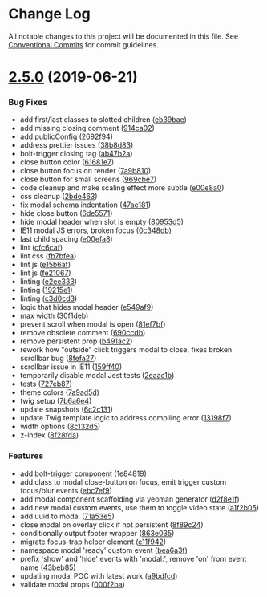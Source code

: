 # Change Log

All notable changes to this project will be documented in this file.
See [Conventional Commits](https://conventionalcommits.org) for commit guidelines.

# [2.5.0](http://github.com/bolt-design-system/bolt/tree/master/packages/components/bolt-modal/compare/v2.4.4...v2.5.0) (2019-06-21)


### Bug Fixes

* add first/last classes to slotted children ([eb39bae](http://github.com/bolt-design-system/bolt/tree/master/packages/components/bolt-modal/commit/eb39bae))
* add missing closing comment ([914ca02](http://github.com/bolt-design-system/bolt/tree/master/packages/components/bolt-modal/commit/914ca02))
* add publicConfig ([2692f94](http://github.com/bolt-design-system/bolt/tree/master/packages/components/bolt-modal/commit/2692f94))
* address prettier issues ([38b8d83](http://github.com/bolt-design-system/bolt/tree/master/packages/components/bolt-modal/commit/38b8d83))
* bolt-trigger closing tag ([ab47b2a](http://github.com/bolt-design-system/bolt/tree/master/packages/components/bolt-modal/commit/ab47b2a))
* close button color ([61681e7](http://github.com/bolt-design-system/bolt/tree/master/packages/components/bolt-modal/commit/61681e7))
* close button focus on render ([7a9b810](http://github.com/bolt-design-system/bolt/tree/master/packages/components/bolt-modal/commit/7a9b810))
* close button for small screens ([969cbe7](http://github.com/bolt-design-system/bolt/tree/master/packages/components/bolt-modal/commit/969cbe7))
* code cleanup and make scaling effect more subtle ([e00e8a0](http://github.com/bolt-design-system/bolt/tree/master/packages/components/bolt-modal/commit/e00e8a0))
* css cleanup ([2bde463](http://github.com/bolt-design-system/bolt/tree/master/packages/components/bolt-modal/commit/2bde463))
* fix modal schema indentation ([47ae181](http://github.com/bolt-design-system/bolt/tree/master/packages/components/bolt-modal/commit/47ae181))
* hide close button ([6de5571](http://github.com/bolt-design-system/bolt/tree/master/packages/components/bolt-modal/commit/6de5571))
* hide modal header when slot is empty ([80953d5](http://github.com/bolt-design-system/bolt/tree/master/packages/components/bolt-modal/commit/80953d5))
* IE11 modal JS errors, broken focus ([0c348db](http://github.com/bolt-design-system/bolt/tree/master/packages/components/bolt-modal/commit/0c348db))
* last child spacing ([e00efa8](http://github.com/bolt-design-system/bolt/tree/master/packages/components/bolt-modal/commit/e00efa8))
* lint ([cfc6caf](http://github.com/bolt-design-system/bolt/tree/master/packages/components/bolt-modal/commit/cfc6caf))
* lint css ([fb7bfea](http://github.com/bolt-design-system/bolt/tree/master/packages/components/bolt-modal/commit/fb7bfea))
* lint js ([e15b6af](http://github.com/bolt-design-system/bolt/tree/master/packages/components/bolt-modal/commit/e15b6af))
* lint js ([fe21067](http://github.com/bolt-design-system/bolt/tree/master/packages/components/bolt-modal/commit/fe21067))
* linting ([e2ee333](http://github.com/bolt-design-system/bolt/tree/master/packages/components/bolt-modal/commit/e2ee333))
* linting ([19215e1](http://github.com/bolt-design-system/bolt/tree/master/packages/components/bolt-modal/commit/19215e1))
* linting ([c3d0cd3](http://github.com/bolt-design-system/bolt/tree/master/packages/components/bolt-modal/commit/c3d0cd3))
* logic that hides modal header ([e549af9](http://github.com/bolt-design-system/bolt/tree/master/packages/components/bolt-modal/commit/e549af9))
* max width ([30f1deb](http://github.com/bolt-design-system/bolt/tree/master/packages/components/bolt-modal/commit/30f1deb))
* prevent scroll when modal is open ([81ef7bf](http://github.com/bolt-design-system/bolt/tree/master/packages/components/bolt-modal/commit/81ef7bf))
* remove obsolete comment ([690ccdb](http://github.com/bolt-design-system/bolt/tree/master/packages/components/bolt-modal/commit/690ccdb))
* remove persistent prop ([b491ac2](http://github.com/bolt-design-system/bolt/tree/master/packages/components/bolt-modal/commit/b491ac2))
* rework how "outside" click triggers modal to close, fixes broken scrollbar bug ([8fefa27](http://github.com/bolt-design-system/bolt/tree/master/packages/components/bolt-modal/commit/8fefa27))
* scrollbar issue in IE11 ([159ff40](http://github.com/bolt-design-system/bolt/tree/master/packages/components/bolt-modal/commit/159ff40))
* temporarily disable modal Jest tests ([2eaac1b](http://github.com/bolt-design-system/bolt/tree/master/packages/components/bolt-modal/commit/2eaac1b))
* tests ([727eb87](http://github.com/bolt-design-system/bolt/tree/master/packages/components/bolt-modal/commit/727eb87))
* theme colors ([7a9ad5d](http://github.com/bolt-design-system/bolt/tree/master/packages/components/bolt-modal/commit/7a9ad5d))
* twig setup ([7b6a6e4](http://github.com/bolt-design-system/bolt/tree/master/packages/components/bolt-modal/commit/7b6a6e4))
* update snapshots ([6c2c131](http://github.com/bolt-design-system/bolt/tree/master/packages/components/bolt-modal/commit/6c2c131))
* update Twig template logic to address compiling error ([13198f7](http://github.com/bolt-design-system/bolt/tree/master/packages/components/bolt-modal/commit/13198f7))
* width options ([8c132d5](http://github.com/bolt-design-system/bolt/tree/master/packages/components/bolt-modal/commit/8c132d5))
* z-index ([8f28fda](http://github.com/bolt-design-system/bolt/tree/master/packages/components/bolt-modal/commit/8f28fda))


### Features

* add bolt-trigger component ([1e84819](http://github.com/bolt-design-system/bolt/tree/master/packages/components/bolt-modal/commit/1e84819))
* add class to modal close-button on focus, emit trigger custom focus/blur events ([ebc7ef9](http://github.com/bolt-design-system/bolt/tree/master/packages/components/bolt-modal/commit/ebc7ef9))
* add modal component scaffolding via yeoman generator ([d2f8e1f](http://github.com/bolt-design-system/bolt/tree/master/packages/components/bolt-modal/commit/d2f8e1f))
* add new modal custom events, use them to toggle video state ([a1f2b05](http://github.com/bolt-design-system/bolt/tree/master/packages/components/bolt-modal/commit/a1f2b05))
* add uuid to modal ([71a53e5](http://github.com/bolt-design-system/bolt/tree/master/packages/components/bolt-modal/commit/71a53e5))
* close modal on overlay click if not persistent ([8f89c24](http://github.com/bolt-design-system/bolt/tree/master/packages/components/bolt-modal/commit/8f89c24))
* conditionally output footer wrapper ([863e035](http://github.com/bolt-design-system/bolt/tree/master/packages/components/bolt-modal/commit/863e035))
* migrate focus-trap helper element ([c11f942](http://github.com/bolt-design-system/bolt/tree/master/packages/components/bolt-modal/commit/c11f942))
* namespace modal 'ready' custom event ([bea6a3f](http://github.com/bolt-design-system/bolt/tree/master/packages/components/bolt-modal/commit/bea6a3f))
* prefix 'show' and 'hide' events with 'modal:', remove 'on' from event name ([43beb85](http://github.com/bolt-design-system/bolt/tree/master/packages/components/bolt-modal/commit/43beb85))
* updating modal POC with latest work ([a9bdfcd](http://github.com/bolt-design-system/bolt/tree/master/packages/components/bolt-modal/commit/a9bdfcd))
* validate modal props ([000f2ba](http://github.com/bolt-design-system/bolt/tree/master/packages/components/bolt-modal/commit/000f2ba))
